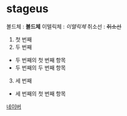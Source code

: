 # stageus

볼드체 : **볼드체**
이텔릭체 : *이텔릭체*
취소선 : ~~취소선~~

1. 첫 번째 
2. 두 번째
- 두 번째의 첫 번째 항목
- 두 번째의 두 번째 항목
3. 세 번째
- 세 번째의 첫 번째 항목

[네이버](https://www.naver.com)
